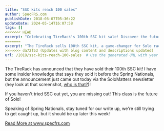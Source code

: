 ```yaml
---
title: "SSC kits reach 100 sales"
author: SpecFRS.com
publishDate: 2018-06-07T05:36:22
updateDate: 2024-05-14T16:07:58
tags: []
<<<<<<< HEAD
excerpt: "Celebrating TireRack's 100th SSC kit sale! Discover the future of Solo class and look out for our Spring Nationals write-up."
=======
excerpt: "The TireRack sells 100th SSC kit, a game-changer for Solo racing. Get the inside scoop before the Spring Nationals! Read more at www.specfrs.com."
>>>>>>> da72f53 (Updates with blog content and descriptions updated)
url: /2018/ssc-kits-reach-100-sales  # Use the generated URL with year
---
```

<p>The TireRack has announced that they have sold their 100th SSC kit! I have some insider knowledge that says they sold it before the Spring Nationals, but the announcement just came out today via the SoloMatters newsletter (hey look at that screenshot, <a href="https://www.chrishammond.com" target="_blank">who is that?</a>)!</p>  <p>If you haven't tried SSC out yet, you are missing out! This class is the future of Solo!</p>  <p>Speaking of Spring Nationals, stay tuned for our write up, we're still trying to get caught up, but it should be up later this week!</p>  <p><a href="https://www.specfrs.com/ssc-kits-reach-100-sales">Read More at www.specfrs.com</a></p> 

